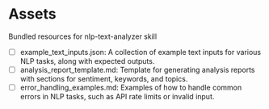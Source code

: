 # Assets

Bundled resources for nlp-text-analyzer skill

- [ ] example_text_inputs.json: A collection of example text inputs for various NLP tasks, along with expected outputs.
- [ ] analysis_report_template.md: Template for generating analysis reports with sections for sentiment, keywords, and topics.
- [ ] error_handling_examples.md: Examples of how to handle common errors in NLP tasks, such as API rate limits or invalid input.
